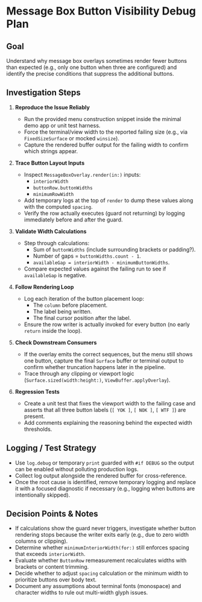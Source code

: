 # Message Box Button Visibility Debug Plan

## Goal
Understand why message box overlays sometimes render fewer buttons than expected (e.g., only one button when three are configured) and identify the precise conditions that suppress the additional buttons.

## Investigation Steps
1. **Reproduce the Issue Reliably**
   - Run the provided menu construction snippet inside the minimal demo app or unit test harness.
   - Force the terminal/view width to the reported failing size (e.g., via `FixedSizeSurface` or mocked `winsize`).
   - Capture the rendered buffer output for the failing width to confirm which strings appear.

2. **Trace Button Layout Inputs**
   - Inspect `MessageBoxOverlay.render(in:)` inputs:
     - `interiorWidth`
     - `buttonRow.buttonWidths`
     - `minimumRowWidth`
   - Add temporary logs at the top of `render` to dump these values along with the computed `spacing`.
   - Verify the row actually executes (guard not returning) by logging immediately before and after the guard.

3. **Validate Width Calculations**
   - Step through calculations:
     - Sum of `buttonWidths` (include surrounding brackets or padding?).
     - Number of gaps = `buttonWidths.count - 1`.
     - `availableGap = interiorWidth - minimumButtonWidths`.
   - Compare expected values against the failing run to see if `availableGap` is negative.

4. **Follow Rendering Loop**
   - Log each iteration of the button placement loop:
     - The `column` before placement.
     - The label being written.
     - The final cursor position after the label.
   - Ensure the row writer is actually invoked for every button (no early `return` inside the loop).

5. **Check Downstream Consumers**
   - If the overlay emits the correct sequences, but the menu still shows one button, capture the final `Surface` buffer or terminal output to confirm whether truncation happens later in the pipeline.
   - Trace through any clipping or viewport logic (`Surface.sized(width:height:)`, `ViewBuffer.applyOverlay`).

6. **Regression Tests**
   - Create a unit test that fixes the viewport width to the failing case and asserts that all three button labels (`[ YOK ]`, `[ NOK ]`, `[ WTF ]`) are present.
   - Add comments explaining the reasoning behind the expected width thresholds.

## Logging / Test Strategy
- Use `log.debug` or temporary `print` guarded with `#if DEBUG` so the output can be enabled without polluting production logs.
- Collect log output alongside the rendered buffer for cross-reference.
- Once the root cause is identified, remove temporary logging and replace it with a focused diagnostic if necessary (e.g., logging when buttons are intentionally skipped).

## Decision Points & Notes
- If calculations show the guard never triggers, investigate whether button rendering stops because the writer exits early (e.g., due to zero width columns or clipping).
- Determine whether `minimumInteriorWidth(for:)` still enforces spacing that exceeds `interiorWidth`.
- Evaluate whether `ButtonRow` remeasurement recalculates widths with brackets or content trimming.
- Decide whether to adjust `spacing` calculation or the minimum width to prioritize buttons over body text.
- Document any assumptions about terminal fonts (monospace) and character widths to rule out multi-width glyph issues.

